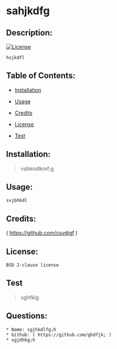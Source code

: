 

  # sahjkdfg

  ## Description:

  [![License](https://img.shields.io/badge/License-BSD%202--Clause-orange.svg)](https://opensource.org/licenses/BSD-2-Clause)
  
    hsjkdfl

  ## Table of Contents:
  
  * [Installation](#Installation)
    
  
  * [Usage](#Usage)
    
  
  * [Credits](#Credits)
    
  
  * [License](#License)
    
  
  * [Test](#Test)
    
  

  ## Installation:
  > vsbkndlkmf;g

  ## Usage:
    svjbhkdl

  ## Credits:
  ( https://github.com/csvdjgf )

  ## License:
    BSD 2-clause license

  ## Test
  > sghfklg

  ## Questions: 
    * Name: sgjhkdlfg;h
    * Github: ( https://github.com/ghdfjk; )
    * sgjdhkg;h

  